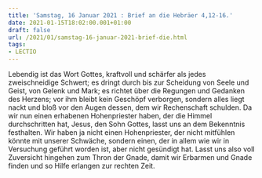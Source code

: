 ```yaml
---
title: 'Samstag, 16 Januar 2021 : Brief an die Hebräer 4,12-16.'
date: 2021-01-15T18:02:00.001+01:00
draft: false
url: /2021/01/samstag-16-januar-2021-brief-die.html
tags: 
- LECTIO
---
```


Lebendig ist das Wort Gottes, kraftvoll und schärfer als jedes zweischneidige Schwert; es dringt durch bis zur Scheidung von Seele und Geist, von Gelenk und Mark; es richtet über die Regungen und Gedanken des Herzens; vor ihm bleibt kein Geschöpf verborgen, sondern alles liegt nackt und bloß vor den Augen dessen, dem wir Rechenschaft schulden. Da wir nun einen erhabenen Hohenpriester haben, der die Himmel durchschritten hat, Jesus, den Sohn Gottes, lasst uns an dem Bekenntnis festhalten. Wir haben ja nicht einen Hohenpriester, der nicht mitfühlen könnte mit unserer Schwäche, sondern einen, der in allem wie wir in Versuchung geführt worden ist, aber nicht gesündigt hat. Lasst uns also voll Zuversicht hingehen zum Thron der Gnade, damit wir Erbarmen und Gnade finden und so Hilfe erlangen zur rechten Zeit.